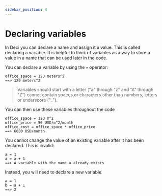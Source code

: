 ```yaml
---
sidebar_position: 4
---
```


# Declaring variables

In Deci you can declare a name and assign it a value. This is called declaring a variable. It is helpful to think of variables as a way to store a value in a name that can be used later in the code.

You can declare a variable by using the `=` operator:

```deci live
office_space = 120 meters^2
==> 120 meters^2
```

> Variables should start with a letter ("a" through "z" and "A" through "Z") cannot contain spaces or characters other than numbers, letters or underscore ("\_").

You can then use these variables throughout the code

```deci live
office_space = 120 m^2
office_price = 50 USD/m^2/month
office_cost = office_space * office_price
==> 6000 USD/month
```

You cannot change the value of an existing variable after it has been declared. This is invalid:

```deci live
a = 1
a = a + 1
==> A variable with the name a already exists
```

Instead, you will need to declare a new variable:

```deci live
a = 1
b = a + 1
==> 2
```
